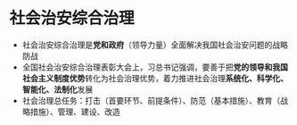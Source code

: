 # 社会治安综合治理
- 社会治安综合治理是**党和政府**（领导力量）全面解决我国社会治安问题的战略防战
- 全国社会治安综合治理表彰大会上，习总书记强调，要善于把**党的领导和我国社会主义制度优势**转化为社会治理优势，着力推进社会治理**系统化、科学化、智能化、法制化**发展
- 社会治理总任务：打击（首要环节、前提条件）、防范（基本措施）、教育（战略措施）、管理、建设、改造